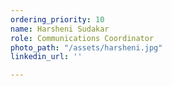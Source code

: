 ```yaml
---
ordering_priority: 10
name: Harsheni Sudakar
role: Communications Coordinator
photo_path: "/assets/harsheni.jpg"
linkedin_url: ''

---
```

